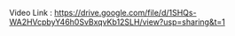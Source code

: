 Video Link : https://drive.google.com/file/d/1SHQs-WA2HVcpbyY46h0SvBxqvKb12SLH/view?usp=sharing&t=1
